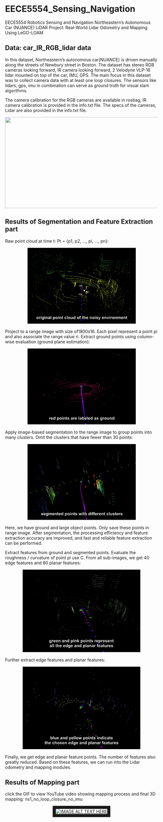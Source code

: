 # EECE5554_Sensing_Navigation
EECE5554 Robotics Sensing and Navigation Northeastern’s Autonomous Car (NUANCE) LiDAR Project: 
Real-World Lidar Odometry and Mapping Using LeGO-LOAM

## Data: car_IR_RGB_lidar data

In this dataset, Northeastern’s autonomous car(NUANCE) is driven manually along the streets of Newbury street in Boston. The dataset has stereo RGB cameras looking forward, IR camera looking forward, 2 Velodyne VLP-16 lidar mounted on top of the car, IMU, GPS. The main focus in this dataset was to collect camera data with at least one  loop closures. The sensors like lidars, gps, imu in combination can serve as ground truth for visual slam algorithms.

The camera calibration for the RGB cameras are available in rosbag, IR camera calibration is provided in the info.txt file. The specs of the cameras, Lidar are also provided in the info.txt file.

<p align="center">
<img src="https://github.com/seanxu889/EECE5554_Sensing_Navigation/blob/master/Data/car_IR_RGB_lidar_data_screenshot.png" height="300" width="600">
</p>

## Results of Segmentation and Feature Extraction part

Raw point cloud at time t: Pt = {p1, p2, …, pi, …, pn}:
<p align="center">
<img src="https://github.com/seanxu889/EECE5554_RSN/blob/master/results/2a_raw2.gif">      
</p>
      
Project to a range image with size of1800x16. Each pixel represent a point pi and also associate the range value ri.
Extract ground points using column-wise evaluation (ground plane estimation):
<p align="center">
<img src="https://github.com/seanxu889/EECE5554_RSN/blob/master/results/2b_ground2.gif"> 
</p>

Apply image-based segmentation to the range image to group points into many clusters. Omit the clusters that have fewer than 30 points:
<p align="center">
<img src="https://github.com/seanxu889/EECE5554_RSN/blob/master/results/2b_seg2.gif"> 
</p>

Here, we have ground and large object points. Only save these points in range image. After segmentation, the processing efficiency and feature extraction accuracy are improved, and fast and reliable feature extraction can be performed.

Extract features from ground and segmented points. Evaluate the roughness / curvature of point pi use C. From all sub-images, we get 40 edge features and 80 planar features:
<p align="center">
<img src="https://github.com/seanxu889/EECE5554_RSN/blob/master/results/2d.gif"> 
</p>

Further extract edge features and planar features:
<p align="center">
<img src="https://github.com/seanxu889/EECE5554_RSN/blob/master/results/2c.gif"> 
</p>

Finally, we get edge and planar feature points. The number of features also greatly reduced. Based on these features, we can run into the Lidar odometry and mapping modules.

## Results of Mapping part
click the GIF to view YouTube video showing mapping process and final 3D mapping: ns1_no_loop_closure_no_imu

<div align="center">
      <a href="http://www.youtube.com/watch?feature=player_embedded&v=ZVJjqH2R0SQ
" target="_blank">
      <img 
       src="https://github.com/seanxu889/EECE5554_RSN/blob/master/results/overview1.gif" 
       alt="IMAGE ALT TEXT HERE" width="560" height="360" border="10" />
       </a>
     </div>
